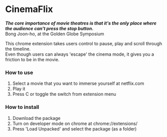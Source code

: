 # CinemaFlix
_**The core importance of movie theatres is that it's the only place where the audience can't press the stop button.**_   
Bong Joon-ho, at the Golden Globe Symposium

This chrome extension takes users control to pause, play and scroll through the timeline.   
Even though users can always 'escape' the cinema mode, it gives you a friction to be in the movie. 

### How to use
1. Select a movie that you want to immerse yourself at netflix.com
2. Play it
3. Press C or toggle the switch from extension menu

### How to install
1. Download the package
2. Turn on developer mode on chrome at chrome://extensions/
3. Press 'Load Unpacked' and select the package (as a folder)
